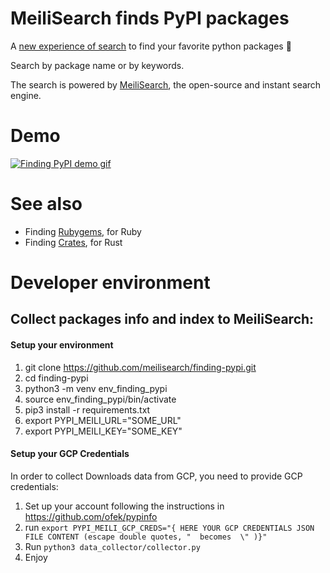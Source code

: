 # MeiliSearch finds PyPI packages

A [new experience of search](https://meilisearch.github.io/finding-pypi) to find your favorite python packages 🎉

Search by package name or by keywords.

The search is powered by [MeiliSearch](https://github.com/meilisearch/MeiliSearch), the open-source and instant search engine.

# Demo

[![Finding PyPI demo gif](docs/img/demo-pypi-meili.gif)](https://meilisearch.github.io/finding-pypi)

# See also

- Finding [Rubygems](https://rubygems.meilisearch.com/), for Ruby
- Finding [Crates](https://crates.meilisearch.com/), for Rust

# Developer environment

## Collect packages info and index to MeiliSearch:

#### Setup your environment

1. git clone https://github.com/meilisearch/finding-pypi.git
2. cd finding-pypi
3. python3 -m venv env_finding_pypi
4. source env_finding_pypi/bin/activate
5. pip3 install -r requirements.txt
6. export PYPI_MEILI_URL="SOME_URL"
7. export PYPI_MEILI_KEY="SOME_KEY"

#### Setup your GCP Credentials

In order to collect Downloads data from GCP, you need to provide GCP credentials:

1. Set up your account following the instructions in https://github.com/ofek/pypinfo
2. run `export PYPI_MEILI_GCP_CREDS="{ HERE YOUR GCP CREDENTIALS JSON FILE CONTENT (escape double quotes, "  becomes  \" )}"`
3. Run `python3 data_collector/collector.py`
4. Enjoy
